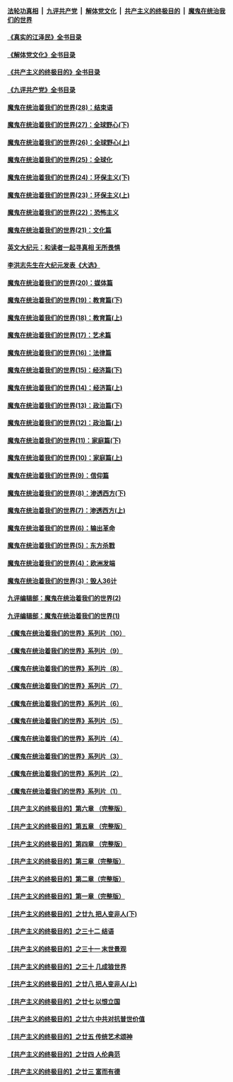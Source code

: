 ####  [法轮功真相](../../../../basic/blob/master/README.md?t=07112302) &nbsp;|&nbsp; [九评共产党](../../../../9ping.md/blob/master/README.md?t=07112302) &nbsp;|&nbsp; [解体党文化](../../../../jtdwh.md/blob/master/README.md?t=07112302)  &nbsp;|&nbsp; [共产主义的终极目的](../../../../gczydzjmd.md/blob/master/README.md?t=07112302) &nbsp;|&nbsp; [魔鬼在统治我们的世界](../../../../mgztzwmdsj.md/blob/master/README.md?t=07112302) 

#### [《真实的江泽民》全书目录](../pages/nsc422/n13721399.md?t=07112302) 

#### [《解体党文化》全书目录](../pages/nsc422/n13721157.md?t=07112302) 

#### [《共产主义的终极目的》全书目录](../pages/nsc422/n13721048.md?t=07112302) 

#### [《九评共产党》全书目录](../pages/nsc422/n13708085.md?t=07112302) 

#### [魔鬼在统治着我们的世界(28)：结束语](../pages/nsc422/n10936246.md?t=07112302) 

#### [魔鬼在统治着我们的世界(27)：全球野心(下)](../pages/nsc422/n10928319.md?t=07112302) 

#### [魔鬼在统治着我们的世界(26)：全球野心(上)](../pages/nsc422/n10900318.md?t=07112302) 

#### [魔鬼在统治着我们的世界(25)：全球化](../pages/nsc422/n10788205.md?t=07112302) 

#### [魔鬼在统治着我们的世界(24)：环保主义(下)](../pages/nsc422/n10695307.md?t=07112302) 

#### [魔鬼在统治着我们的世界(23)：环保主义(上)](../pages/nsc422/n10688613.md?t=07112302) 

#### [魔鬼在统治着我们的世界(22)：恐怖主义](../pages/nsc422/n10614727.md?t=07112302) 

#### [魔鬼在统治着我们的世界(21)：文化篇](../pages/nsc422/n10597706.md?t=07112302) 

#### [英文大纪元：和读者一起寻真相 无所畏惧](../pages/nsc422/n12542027.md?t=07112302) 

#### [李洪志先生在大纪元发表《大选》](../pages/nsc422/n12534746.md?t=07112302) 

#### [魔鬼在统治着我们的世界(20)：媒体篇](../pages/nsc422/n10586579.md?t=07112302) 

#### [魔鬼在统治着我们的世界(19)：教育篇(下)](../pages/nsc422/n10564808.md?t=07112302) 

#### [魔鬼在统治着我们的世界(18)：教育篇(上)](../pages/nsc422/n10526970.md?t=07112302) 

#### [魔鬼在统治着我们的世界(17)：艺术篇](../pages/nsc422/n10499093.md?t=07112302) 

#### [魔鬼在统治着我们的世界(16)：法律篇](../pages/nsc422/n10485969.md?t=07112302) 

#### [魔鬼在统治着我们的世界(15)：经济篇(下)](../pages/nsc422/n10469975.md?t=07112302) 

#### [魔鬼在统治着我们的世界(14)：经济篇(上)](../pages/nsc422/n10457370.md?t=07112302) 

#### [魔鬼在统治着我们的世界(13)：政治篇(下)](../pages/nsc422/n10448270.md?t=07112302) 

#### [魔鬼在统治着我们的世界(12)：政治篇(上)](../pages/nsc422/n10444576.md?t=07112302) 

#### [魔鬼在统治着我们的世界(11)：家庭篇(下)](../pages/nsc422/n10440961.md?t=07112302) 

#### [魔鬼在统治着我们的世界(10)：家庭篇(上)](../pages/nsc422/n10435448.md?t=07112302) 

#### [魔鬼在统治着我们的世界(9)：信仰篇](../pages/nsc422/n10432159.md?t=07112302) 

#### [魔鬼在统治着我们的世界(8)：渗透西方(下)](../pages/nsc422/n10429603.md?t=07112302) 

#### [魔鬼在统治着我们的世界(7)：渗透西方(上)](../pages/nsc422/n10426013.md?t=07112302) 

#### [魔鬼在统治着我们的世界(6)：输出革命](../pages/nsc422/n10421536.md?t=07112302) 

#### [魔鬼在统治着我们的世界(5)：东方杀戮](../pages/nsc422/n10417707.md?t=07112302) 

#### [魔鬼在统治着我们的世界(4)：欧洲发端](../pages/nsc422/n10414890.md?t=07112302) 

#### [魔鬼在统治着我们的世界(3)：毁人36计](../pages/nsc422/n10411583.md?t=07112302) 

#### [九评编辑部：魔鬼在统治着我们的世界(2)](../pages/nsc422/n10410036.md?t=07112302) 

#### [九评编辑部：魔鬼在统治着我们的世界(1)](../pages/nsc422/n10406825.md?t=07112302) 

#### [《魔鬼在统治着我们的世界》系列片（10）](../pages/nsc422/n12292670.md?t=07112302) 

#### [《魔鬼在统治着我们的世界》系列片（9）](../pages/nsc422/n12290859.md?t=07112302) 

#### [《魔鬼在统治着我们的世界》系列片（8）](../pages/nsc422/n12287445.md?t=07112302) 

#### [《魔鬼在统治着我们的世界》系列片（7）](../pages/nsc422/n12283425.md?t=07112302) 

#### [《魔鬼在统治着我们的世界》系列片（6）](../pages/nsc422/n12282314.md?t=07112302) 

#### [《魔鬼在统治着我们的世界》系列片（5）](../pages/nsc422/n12281419.md?t=07112302) 

#### [《魔鬼在统治着我们的世界》系列片（4）](../pages/nsc422/n12274024.md?t=07112302) 

#### [《魔鬼在统治着我们的世界》系列片（3）](../pages/nsc422/n12271322.md?t=07112302) 

#### [《魔鬼在统治着我们的世界》系列片（2）](../pages/nsc422/n12269049.md?t=07112302) 

#### [《魔鬼在统治着我们的世界》系列片（1）](../pages/nsc422/n12267575.md?t=07112302) 

#### [【共产主义的终极目的】第六章 （完整版）](../pages/nsc422/n11428913.md?t=07112302) 

#### [【共产主义的终极目的】第五章 （完整版）](../pages/nsc422/n11428912.md?t=07112302) 

#### [【共产主义的终极目的】第四章 （完整版）](../pages/nsc422/n11428907.md?t=07112302) 

#### [【共产主义的终极目的】第三章（完整版）](../pages/nsc422/n11428848.md?t=07112302) 

#### [【共产主义的终极目的】第二章（完整版）](../pages/nsc422/n11428831.md?t=07112302) 

#### [【共产主义的终极目的】第一章（完整版）](../pages/nsc422/n11417651.md?t=07112302) 

#### [【共产主义的终极目的】之廿九 把人变非人(下)](../pages/nsc422/n11344140.md?t=07112302) 

#### [【共产主义的终极目的】之三十二 结语](../pages/nsc422/n11360535.md?t=07112302) 

#### [【共产主义的终极目的】之三十一 末世景观](../pages/nsc422/n11351129.md?t=07112302) 

#### [【共产主义的终极目的】之三十 几成狼世界](../pages/nsc422/n11348280.md?t=07112302) 

#### [【共产主义的终极目的】之廿八 把人变非人(上)](../pages/nsc422/n11340492.md?t=07112302) 

#### [【共产主义的终极目的】之廿七 以恨立国](../pages/nsc422/n11336944.md?t=07112302) 

#### [【共产主义的终极目的】之廿六 中共对抗普世价值](../pages/nsc422/n11324785.md?t=07112302) 

#### [【共产主义的终极目的】之廿五 传统艺术颂神](../pages/nsc422/n11296396.md?t=07112302) 

#### [【共产主义的终极目的】之廿四 人伦典范](../pages/nsc422/n11296397.md?t=07112302) 

#### [【共产主义的终极目的】之廿三 富而有德](../pages/nsc422/n11283598.md?t=07112302) 


